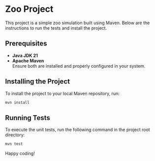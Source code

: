 # Zoo Project

This project is a simple zoo simulation built using Maven. Below are the instructions to run the tests and install the project.

## Prerequisites

- **Java JDK 21**  
- **Apache Maven**  
Ensure both are installed and properly configured in your system.


## Installing the Project

To install the project to your local Maven repository, run:

```bash
mvn install
```

## Running Tests

To execute the unit tests, run the following command in the project root directory:

```bash
mvn test
```

Happy coding!
